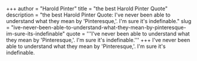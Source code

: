 +++
author = "Harold Pinter"
title = "the best Harold Pinter Quote"
description = "the best Harold Pinter Quote: I've never been able to understand what they mean by 'Pinteresque,'. I'm sure it's indefinable."
slug = "ive-never-been-able-to-understand-what-they-mean-by-pinteresque-im-sure-its-indefinable"
quote = '''I've never been able to understand what they mean by 'Pinteresque,'. I'm sure it's indefinable.'''
+++
I've never been able to understand what they mean by 'Pinteresque,'. I'm sure it's indefinable.
